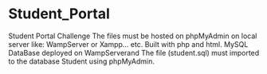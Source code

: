 Student_Portal
==============

Student Portal Challenge
The files must be hosted on phpMyAdmin on local server like: WampServer or Xampp... etc. 
Built with php and html. 
MySQL DataBase deployed on WampServerand
The file (student.sql) must imported to the database Student using phpMyAdmin.
